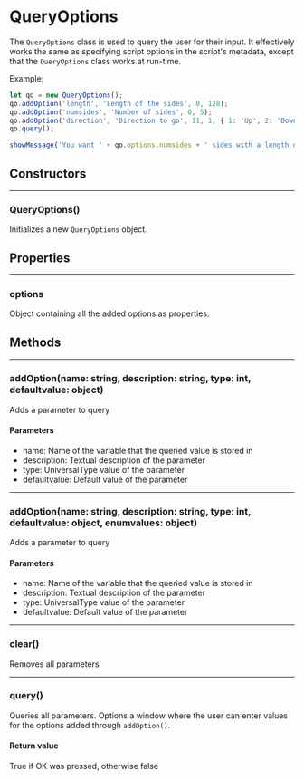 # QueryOptions

The `QueryOptions` class is used to query the user for their input. It effectively works the same as specifying script options in the script's metadata, except that the `QueryOptions` class works at run-time.

Example:

```js
let qo = new QueryOptions();
qo.addOption('length', 'Length of the sides', 0, 128);
qo.addOption('numsides', 'Number of sides', 0, 5);
qo.addOption('direction', 'Direction to go', 11, 1, { 1: 'Up', 2: 'Down' }); // Enumeration
qo.query();

showMessage('You want ' + qo.options.numsides + ' sides with a length of ' + qo.options.length);
```
## Constructors

---
### QueryOptions()
Initializes a new `QueryOptions` object.
## Properties

---
### options
Object containing all the added options as properties.
## Methods

---
### addOption(name: string, description: string, type: int, defaultvalue: object)
Adds a parameter to query
#### Parameters
* name: Name of the variable that the queried value is stored in
* description: Textual description of the parameter
* type: UniversalType value of the parameter
* defaultvalue: Default value of the parameter

---
### addOption(name: string, description: string, type: int, defaultvalue: object, enumvalues: object)
Adds a parameter to query
#### Parameters
* name: Name of the variable that the queried value is stored in
* description: Textual description of the parameter
* type: UniversalType value of the parameter
* defaultvalue: Default value of the parameter

---
### clear()
Removes all parameters

---
### query()
Queries all parameters. Options a window where the user can enter values for the options added through `addOption()`.
#### Return value
True if OK was pressed, otherwise false
